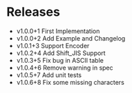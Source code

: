# Releases

- v1.0.0+1 First Implementation
- v1.0.0+2 Add Example and Changelog
- v1.0.1+3 Support Encoder
- v1.0.2+4 Add Shift_JIS Support
- v1.0.3+5 Fix bug in ASCII table
- v1.0.4+6 Remove warning in spec
- v1.0.5+7 Add unit tests
- v1.0.6+8 Fix some missing characters
